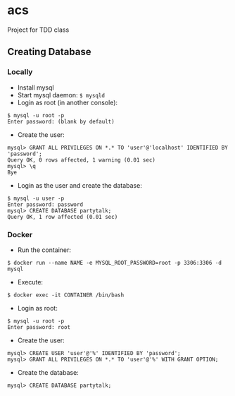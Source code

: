 # acs

Project for TDD class

## Creating Database

### Locally

- Install mysql
- Start mysql daemon: `$ mysqld`
- Login as root (in another console): 
```
$ mysql -u root -p
Enter password: (blank by default)
```
- Create the user:
```
mysql> GRANT ALL PRIVILEGES ON *.* TO 'user'@'localhost' IDENTIFIED BY 'password';
Query OK, 0 rows affected, 1 warning (0.01 sec)
mysql> \q
Bye
```
- Login as the user and create the database:
```
$ mysql -u user -p
Enter password: password
mysql> CREATE DATABASE partytalk;
Query OK, 1 row affected (0.01 sec)
```

### Docker

- Run the container:
```
$ docker run --name NAME -e MYSQL_ROOT_PASSWORD=root -p 3306:3306 -d mysql
```
- Execute:
```
$ docker exec -it CONTAINER /bin/bash
```
- Login as root:
```
$ mysql -u root -p
Enter password: root
```
- Create the user:
```
mysql> CREATE USER 'user'@'%' IDENTIFIED BY 'password';
mysql> GRANT ALL PRIVILEGES ON *.* TO 'user'@'%' WITH GRANT OPTION;
```
- Create the database:
```
mysql> CREATE DATABASE partytalk;
```
